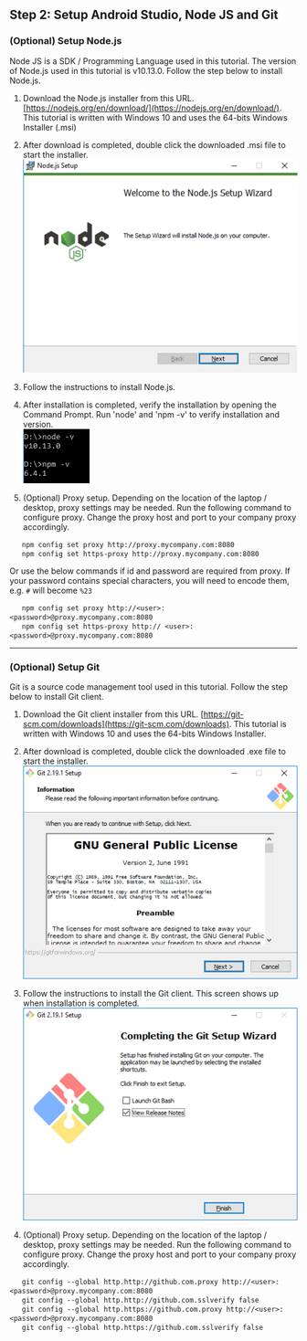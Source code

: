 ## Step 2:  Setup Android Studio, Node JS and Git

### (Optional) Setup Node.js

Node JS is a SDK / Programming Language used in this tutorial.   The version of Node.js used in this tutorial is v10.13.0.  Follow the step below to install Node.js.  

1.	Download the Node.js installer from this URL.  [https://nodejs.org/en/download/](https://nodejs.org/en/download/).  This tutorial is written with Windows 10 and uses the 64-bits Windows Installer (.msi)  

2.	After download is completed, double click the downloaded .msi file to start the installer.  
![s2p](./imgs/s2a.png)  

3.	Follow the instructions to install Node.js.    

4.	After installation is completed, verify the installation by opening the Command Prompt.  Run 'node' and 'npm -v' to verify installation and version.  
![s2q](./imgs/s2b.png)  

5.	(Optional)  Proxy setup.  Depending on the location of the laptop / desktop, proxy settings may be needed.  Run the following command to configure proxy.  Change the proxy host and port to your company proxy accordingly.  

```
   npm config set proxy http://proxy.mycompany.com:8080
   npm config set https-proxy http://proxy.mycompany.com:8080
```

Or use the below commands if id and password are required from proxy. If your password contains special characters, you will need to encode them, e.g. `#` will become `%23`

```
   npm config set proxy http://<user>:<password>@proxy.mycompany.com:8080
   npm config set https-proxy http:// <user>:<password>@proxy.mycompany.com:8080
```

***

### (Optional) Setup Git

Git is a source code management tool used in this tutorial.  Follow the step below to install Git client.  

1.	Download the Git client installer from this URL.  [https://git-scm.com/downloads](https://git-scm.com/downloads).  This tutorial is written with Windows 10 and uses the 64-bits Windows Installer.  

2.	After download is completed, double click the downloaded .exe file to start the installer.  
![s2r](./imgs/s2c.png) 

3.	Follow the instructions to install the Git client. This screen shows up when installation is completed.  
![s2s](./imgs/s2d.png)  

4.	(Optional)  Proxy setup.  Depending on the location of the laptop / desktop, proxy settings may be needed.  Run the following command to configure proxy.  Change the proxy host and port to your company proxy accordingly.

```
   git config --global http.http://github.com.proxy http://<user>:<password>@proxy.mycompany.com:8080
   git config --global http.http://github.com.sslverify false
   git config --global http.https://github.com.proxy http://<user>:<password>@proxy.mycompany.com:8080
   git config --global http.https://github.com.sslverify false
```


